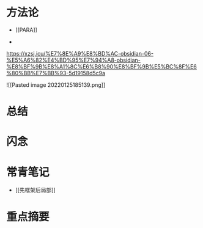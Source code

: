 
# 方法论

+ [[PARA]]

+ 

https://xzsj.icu/%E7%8E%A9%E8%BD%AC-obsidian-06-%E5%A6%82%E4%BD%95%E7%94%A8-obsidian-%E8%BF%9B%E8%A1%8C%E6%B8%90%E8%BF%9B%E5%BC%8F%E6%80%BB%E7%BB%93-5d19158d5c9a

![[Pasted image 20220125185139.png]]

# 总结

# 闪念



# 常青笔记

+ [[先框架后局部]]



# 重点摘要

